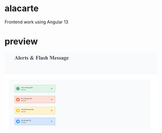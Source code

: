 # alacarte
Frontend work using Angular 13

# preview
![Image](src/assets/images/ad1.JPG?raw=true "Title")

